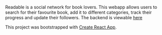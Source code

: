 Readable is a social network for book lovers. This webapp allows users to search for their favourite book, add it to different categories, track their progress and update their followers. 
The backend is viewable [here](https://github.com/steve-alex/readable-Backend)

This project was bootstrapped with [Create React App](https://github.com/facebook/create-react-app).
